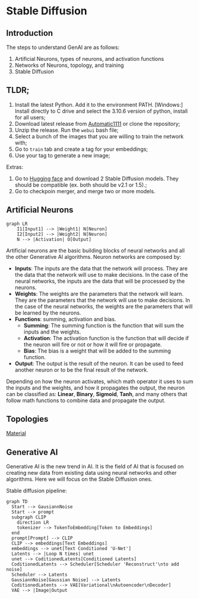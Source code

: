 # Stable Diffusion

## Introduction

The steps to understand GenAI are as follows:

1. Artificial Neurons, types of neurons, and activation functions
2. Networks of Neurons, topology, and training
3. Stable Diffusion

## TLDR;

1. Install the latest Python. Add it to the environment PATH. [Windows:] Install directly to C drive and select the 3.10.6 version of python, install for all users;
2. Download latest release from [Automatic1111](https://github.com/AUTOMATIC1111/stable-diffusion-webui) or clone the repository;
3. Unzip the release. Run the `webui` bash file;
4. Select a bunch of the images that you are willing to train the network with;
5. Go to `train` tab and create a tag for your embeddings;
6. Use your tag to generate a new image;

Extras:

1. Go to [Hugging face](https://huggingface.co/) and download 2 Stable Diffusion models. They should be compatible (ex. both should be v2.1 or 1.5).;
2. Go to checkpoin merger, and merge two or more models.

## Artificial Neurons

```mermaid
graph LR
    I1[Input1] --> |Weight1| N[Neuron]
    I2[Input2] --> |Weight2| N[Neuron]
    N --> |Activation| O[Output]
```

Artificial neurons are the basic building blocks of neural networks and all the other Generative AI algorithms. Neuron networks are composed by:

- **Inputs**: The inputs are the data that the network will process. They are the data that the network will use to make decisions. In the case of the neural networks, the inputs are the data that will be processed by the neurons.
- **Weights**: The weights are the parameters that the network will learn. They are the parameters that the network will use to make decisions. In the case of the neural networks, the weights are the parameters that will be learned by the neurons.
- **Functions**: summing, activation and bias.
    - **Summing**: The summing function is the function that will sum the inputs and the weights.
    - **Activation**: The activation function is the function that will decide if the neuron will fire or not or how it will fire or propagate.
    - **Bias**: The bias is a weight that will be added to the summing function.
- **Output**: The output is the result of the neuron. It can be used to feed another neuron or to be the final result of the network.

Depending on how the neuron activates, which math operator it uses to sum the inputs and the weights, and how it propagates the output, the neuron can be classified as: **Linear**, **Binary**, **Sigmoid**, **Tanh**, and many others that follow math functions to combine data and propagate the output.

## Topologies

[Material](https://docs.google.com/presentation/d/1CxUViO-yCanrzCcJZ5OGicYcSkzo21FzJZ_2rnKJh7k/edit?usp=sharing)

## Generative AI

Generative AI is the new trend in AI. It is the field of AI that is focused on creating new data from existing data using neural networks and other algorithms. Here we will focus on the Stable Diffusion ones.

Stable diffusion pipeline:

```mermaid
graph TD
  Start --> GausiannNoise
  Start --> prompt
  subgraph CLIP
    direction LR
    tokenizer --> TokenToEmbedding[Token to Embeddings]
  end
  prompt[Prompt] --> CLIP
  CLIP --> embeddings[Text Embeddings]
  embeddings --> unet[Text Conditioned 'U-Net']
  Latents --> |Loop N times| unet
  unet --> CoditionedLatents[Conditioned Latents]
  CoditionedLatents --> Scheduler[Scheduler 'Reconstruct'\nto add noise]
  Scheduler --> Latents
  GausiannNoise[Gaussian Noise] --> Latents
  CoditionedLatents --> VAE[Variational\nAutoencoder\nDecoder]
  VAE --> |Image|Output
```

